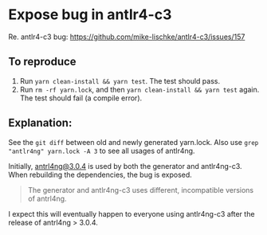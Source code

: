 # Expose bug in antlr4-c3

Re. antlr4-c3 bug: https://github.com/mike-lischke/antlr4-c3/issues/157

## To reproduce

1. Run `yarn clean-install && yarn test`. The test should pass.
2. Run `rm -rf yarn.lock`, and then `yarn clean-install && yarn test` again. The test should fail (a compile error).

## Explanation: 

See the `git diff` between old and newly generated yarn.lock.
Also use `grep "antlr4ng" yarn.lock -A 3` to see all usages of antlr4ng.  

Initially, antrl4ng@3.0.4 is used by both the generator and antlr4ng-c3.
When rebuilding the dependencies, the bug is exposed.

>The generator and antlr4ng-c3 uses different, incompatible versions of antrl4ng. 

I expect this will eventually happen to everyone using antlr4ng-c3 after the release of antrl4ng > 3.0.4. 
